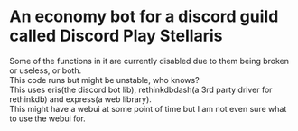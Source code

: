 # An economy bot for a discord guild called Discord Play Stellaris 
  
Some of the functions in it are currently disabled due to them being broken or useless, or both.  
This code runs but might be unstable, who knows?  
This uses eris(the discord bot lib), rethinkdbdash(a 3rd party driver for rethinkdb) and express(a web library).  
This might have a webui at some point of time but I am not even sure what to use the webui for.  
